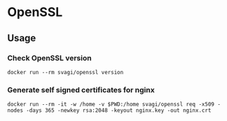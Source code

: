 # OpenSSL

## Usage

### Check OpenSSL version
```
docker run --rm svagi/openssl version
```

### Generate self signed certificates for nginx
```
docker run --rm -it -w /home -v $PWD:/home svagi/openssl req -x509 -nodes -days 365 -newkey rsa:2048 -keyout nginx.key -out nginx.crt
```
